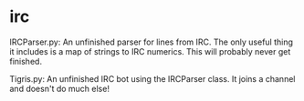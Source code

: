 irc
===

IRCParser.py: An unfinished parser for lines from IRC. The only useful
thing it includes is a map of strings to IRC numerics. This will 
probably never get finished.

Tigris.py: An unfinished IRC bot using the IRCParser class. It joins a
channel and doesn't do much else!
